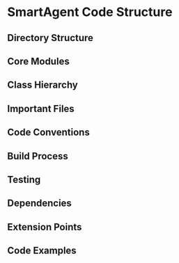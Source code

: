 # SmartAgent Code Structure

## Directory Structure
<!-- Provide an overview of the directory structure -->

## Core Modules
<!-- List and describe the core modules -->

## Class Hierarchy
<!-- Document the class hierarchy and relationships -->

## Important Files
<!-- List and describe important files in the codebase -->

## Code Conventions
<!-- Document coding conventions and patterns used -->

## Build Process
<!-- Explain the build process and tools used -->

## Testing
<!-- Describe the testing approach and framework -->

## Dependencies
<!-- List external dependencies and their purposes -->

## Extension Points
<!-- Document how to extend the system -->

## Code Examples
<!-- Provide examples of common code patterns -->
